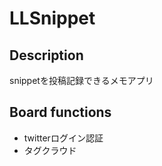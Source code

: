 LLSnippet
=============

## Description
snippetを投稿記録できるメモアプリ

## Board functions
* twitterログイン認証
* タグクラウド
